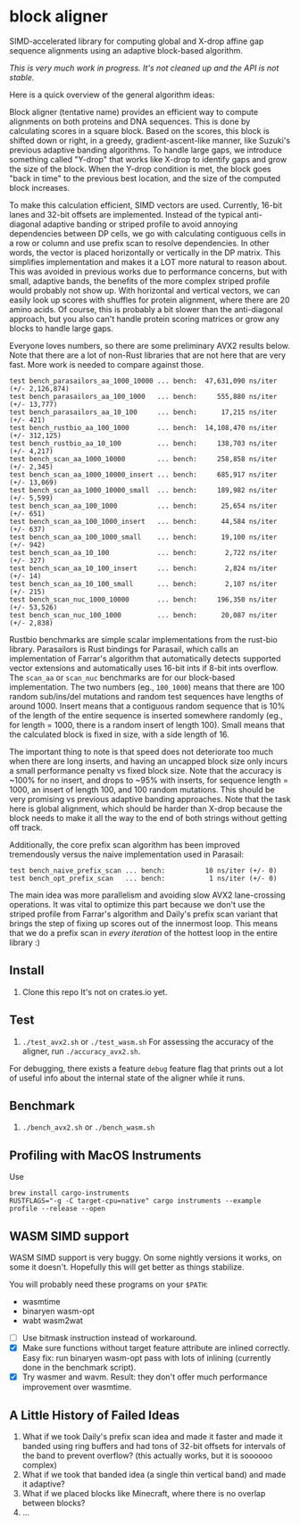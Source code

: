 # block aligner
SIMD-accelerated library for computing global and X-drop affine gap sequence alignments using
an adaptive block-based algorithm.

*This is very much work in progress. It's not cleaned up and the API is not stable.*

Here is a quick overview of the general algorithm ideas:

Block aligner (tentative name) provides an efficient way to compute alignments on both
proteins and DNA sequences. This is done by calculating scores in a square block. Based
on the scores, this block is shifted down or right, in a greedy, gradient-ascent-like manner,
like Suzuki's previous adaptive banding algorithms.
To handle large gaps, we introduce something called "Y-drop" that works like X-drop to identify
gaps and grow the size of the block. When the Y-drop condition is met, the block goes
"back in time" to the previous best location, and the size of the computed block increases.

To make this calculation efficient, SIMD vectors are used. Currently, 16-bit lanes and 32-bit
offsets are implemented. Instead of the typical anti-diagonal
adaptive banding or striped profile to avoid annoying dependencies between DP cells, we go
with calculating contiguous cells in a row or column and use prefix scan to resolve dependencies.
In other words, the vector is placed horizontally or vertically in the DP matrix.
This simplifies implementation and makes it a LOT more natural to reason about. This was avoided
in previous works due to performance concerns, but with small, adaptive bands, the benefits of the more
complex striped profile would probably not show up. With horizontal and vertical vectors,
we can easily look up scores with shuffles for protein alignment, where there are 20 amino acids.
Of course, this is probably a bit slower than the anti-diagonal approach, but you also can't handle
protein scoring matrices or grow any blocks to handle large gaps.

Everyone loves numbers, so there are some preliminary AVX2 results below. Note that there are a
lot of non-Rust libraries that are not here that are very fast.
More work is needed to compare against those.
```
test bench_parasailors_aa_1000_10000 ... bench:  47,631,090 ns/iter (+/- 2,126,874)
test bench_parasailors_aa_100_1000   ... bench:     555,880 ns/iter (+/- 13,777)
test bench_parasailors_aa_10_100     ... bench:      17,215 ns/iter (+/- 421)
test bench_rustbio_aa_100_1000       ... bench:  14,108,470 ns/iter (+/- 312,125)
test bench_rustbio_aa_10_100         ... bench:     138,703 ns/iter (+/- 4,217)
test bench_scan_aa_1000_10000        ... bench:     258,858 ns/iter (+/- 2,345)
test bench_scan_aa_1000_10000_insert ... bench:     685,917 ns/iter (+/- 13,069)
test bench_scan_aa_1000_10000_small  ... bench:     189,982 ns/iter (+/- 5,599)
test bench_scan_aa_100_1000          ... bench:      25,654 ns/iter (+/- 651)
test bench_scan_aa_100_1000_insert   ... bench:      44,584 ns/iter (+/- 637)
test bench_scan_aa_100_1000_small    ... bench:      19,100 ns/iter (+/- 942)
test bench_scan_aa_10_100            ... bench:       2,722 ns/iter (+/- 327)
test bench_scan_aa_10_100_insert     ... bench:       2,824 ns/iter (+/- 14)
test bench_scan_aa_10_100_small      ... bench:       2,107 ns/iter (+/- 215)
test bench_scan_nuc_1000_10000       ... bench:     196,350 ns/iter (+/- 53,526)
test bench_scan_nuc_100_1000         ... bench:      20,087 ns/iter (+/- 2,838)
```
Rustbio benchmarks are simple scalar implementations from the rust-bio library.
Parasailors is Rust bindings for Parasail, which calls an implementation of Farrar's algorithm
that automatically detects supported vector extensions and automatically uses 16-bit ints if
8-bit ints overflow. The `scan_aa` or `scan_nuc` benchmarks are for our block-based implementation.
The two numbers (eg., `100_1000`) means that there are 100 random sub/ins/del mutations and random test
sequences have lengths of around 1000. Insert means that a contiguous random sequence that is 10%
of the length of the entire sequence is inserted somewhere randomly (eg., for length = 1000, there is
a random insert of length 100). Small means that the calculated block is fixed in size, with a side
length of 16.

The important thing to note is that speed does not deteriorate too much when there are long
inserts, and having an uncapped block size only incurs a small performance penalty vs
fixed block size. Note that the accuracy is ~100% for no insert, and drops to ~95% with inserts,
for sequence length = 1000, an insert of length 100, and 100 random mutations.
This should be very promising vs previous adaptive banding approaches.
Note that the task here is global alignment, which should be harder than X-drop because
the block needs to make it all the way to the end of both strings without getting off track.

Additionally, the core prefix scan algorithm has been improved tremendously versus the naive
implementation used in Parasail:
```
test bench_naive_prefix_scan ... bench:          10 ns/iter (+/- 0)
test bench_opt_prefix_scan   ... bench:           1 ns/iter (+/- 0)
```
The main idea was more parallelism and avoiding slow AVX2 lane-crossing operations.
It was vital to optimize this part because we don't use the striped profile
from Farrar's algorithm and Daily's prefix scan variant that brings the step of fixing
up scores out of the innermost loop. This means that we do a prefix scan in
*every iteration* of the hottest loop in the entire library :)

## Install
1. Clone this repo
It's not on crates.io yet.

## Test
1. `./test_avx2.sh` or `./test_wasm.sh`
For assessing the accuracy of the aligner, run `./accuracy_avx2.sh`.

For debugging, there exists a feature `debug` feature flag that prints out a lot of
useful info about the internal state of the aligner while it runs.

## Benchmark
1. `./bench_avx2.sh` or `./bench_wasm.sh`

## Profiling with MacOS Instruments
Use
```
brew install cargo-instruments
RUSTFLAGS="-g -C target-cpu=native" cargo instruments --example profile --release --open
```

## WASM SIMD support
WASM SIMD support is very buggy. On some nightly versions it works, on some it doesn't.
Hopefully this will get better as things stabilize.

You will probably need these programs on your `$PATH`:
* wasmtime
* binaryen wasm-opt
* wabt wasm2wat

* [ ] Use bitmask instruction instead of workaround.
* [x] Make sure functions without target feature attribute are inlined correctly.
Easy fix: run binaryen wasm-opt pass with lots of inlining (currently done in the benchmark
script).
* [x] Try wasmer and wavm. Result: they don't offer much performance improvement over wasmtime.

## A Little History of Failed Ideas
1. What if we took Daily's prefix scan idea and made it faster and made it banded using
ring buffers and had tons of 32-bit offsets for intervals of the band to prevent overflow?
(this actually works, but it is soooooo complex)
2. What if we took that banded idea (a single thin vertical band) and made it adaptive?
3. What if we placed blocks like Minecraft, where there is no overlap between blocks?
4. ...
